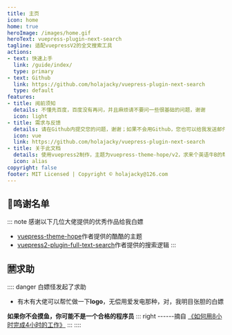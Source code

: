 ```yaml
---
title: 主页
icon: home
home: true
heroImage: /images/home.gif
heroText: vuepress-plugin-next-search
tagline: 适配vuepressV2的全文搜索工具
actions:
- text: 快速上手
  link: /guide/index/
  type: primary
- text: Github
  link: https://github.com/holajacky/vuepress-plugin-next-search
  type: default
features:
- title: 阅前须知
  details: 不懂先百度，百度没有再问，并且麻烦请不要问一些很基础的问题，谢谢
  icon: light
- title: 需求与反馈
  details: 请在Github内提交您的问题，谢谢；如果不会用Github，您也可以给我发送邮件寻求帮助
  icon: vue
  link: https://github.com/holajacky/vuepress-plugin-next-search
- title: 关于此文档
  details: 使用vuepress2制作，主题为vuepress-theme-hope/v2，求来个英语牛B的帮忙搞下英文文档，要求：用爱发电
  icon: alias
copyright: false
footer: MIT Licensed | Copyright © holajacky@126.com
---
```


## 📖鸣谢名单

::: note 感谢以下几位大佬提供的优秀作品给我白嫖
- [vuepress-theme-hope](https://vuepress-theme-hope.github.io/v2/zh/guide/)作者提供的酷酷的主题
- [vuepress2-plugin-full-text-search](https://github.com/ota-meshi/vuepress2-plugin-full-text-search)作者提供的搜索逻辑
:::

## 🈲求助

:::: danger 白嫖怪发起了求助
- 有木有大佬可以帮忙做一下**logo**，无偿用爱发电那种，对，我明目张胆的白嫖

**如果你不会摸鱼，你可能不是一个合格的程序员**
::: right
------摘自 [《如何用8小时完成4小时的工作》](https://baike.baidu.com/item/%E6%91%B8%E9%B1%BC/57233771)
:::
::::
